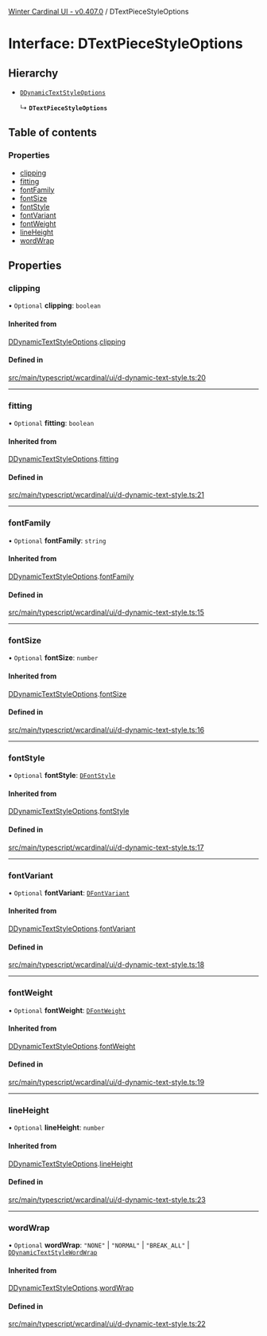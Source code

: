 [Winter Cardinal UI - v0.407.0](../index.md) / DTextPieceStyleOptions

# Interface: DTextPieceStyleOptions

## Hierarchy

- [`DDynamicTextStyleOptions`](DDynamicTextStyleOptions.md)

  ↳ **`DTextPieceStyleOptions`**

## Table of contents

### Properties

- [clipping](DTextPieceStyleOptions.md#clipping)
- [fitting](DTextPieceStyleOptions.md#fitting)
- [fontFamily](DTextPieceStyleOptions.md#fontfamily)
- [fontSize](DTextPieceStyleOptions.md#fontsize)
- [fontStyle](DTextPieceStyleOptions.md#fontstyle)
- [fontVariant](DTextPieceStyleOptions.md#fontvariant)
- [fontWeight](DTextPieceStyleOptions.md#fontweight)
- [lineHeight](DTextPieceStyleOptions.md#lineheight)
- [wordWrap](DTextPieceStyleOptions.md#wordwrap)

## Properties

### clipping

• `Optional` **clipping**: `boolean`

#### Inherited from

[DDynamicTextStyleOptions](DDynamicTextStyleOptions.md).[clipping](DDynamicTextStyleOptions.md#clipping)

#### Defined in

[src/main/typescript/wcardinal/ui/d-dynamic-text-style.ts:20](https://github.com/winter-cardinal/winter-cardinal-ui/blob/v0.407.0/src/main/typescript/wcardinal/ui/d-dynamic-text-style.ts#L20)

___

### fitting

• `Optional` **fitting**: `boolean`

#### Inherited from

[DDynamicTextStyleOptions](DDynamicTextStyleOptions.md).[fitting](DDynamicTextStyleOptions.md#fitting)

#### Defined in

[src/main/typescript/wcardinal/ui/d-dynamic-text-style.ts:21](https://github.com/winter-cardinal/winter-cardinal-ui/blob/v0.407.0/src/main/typescript/wcardinal/ui/d-dynamic-text-style.ts#L21)

___

### fontFamily

• `Optional` **fontFamily**: `string`

#### Inherited from

[DDynamicTextStyleOptions](DDynamicTextStyleOptions.md).[fontFamily](DDynamicTextStyleOptions.md#fontfamily)

#### Defined in

[src/main/typescript/wcardinal/ui/d-dynamic-text-style.ts:15](https://github.com/winter-cardinal/winter-cardinal-ui/blob/v0.407.0/src/main/typescript/wcardinal/ui/d-dynamic-text-style.ts#L15)

___

### fontSize

• `Optional` **fontSize**: `number`

#### Inherited from

[DDynamicTextStyleOptions](DDynamicTextStyleOptions.md).[fontSize](DDynamicTextStyleOptions.md#fontsize)

#### Defined in

[src/main/typescript/wcardinal/ui/d-dynamic-text-style.ts:16](https://github.com/winter-cardinal/winter-cardinal-ui/blob/v0.407.0/src/main/typescript/wcardinal/ui/d-dynamic-text-style.ts#L16)

___

### fontStyle

• `Optional` **fontStyle**: [`DFontStyle`](../index.md#dfontstyle)

#### Inherited from

[DDynamicTextStyleOptions](DDynamicTextStyleOptions.md).[fontStyle](DDynamicTextStyleOptions.md#fontstyle)

#### Defined in

[src/main/typescript/wcardinal/ui/d-dynamic-text-style.ts:17](https://github.com/winter-cardinal/winter-cardinal-ui/blob/v0.407.0/src/main/typescript/wcardinal/ui/d-dynamic-text-style.ts#L17)

___

### fontVariant

• `Optional` **fontVariant**: [`DFontVariant`](../index.md#dfontvariant)

#### Inherited from

[DDynamicTextStyleOptions](DDynamicTextStyleOptions.md).[fontVariant](DDynamicTextStyleOptions.md#fontvariant)

#### Defined in

[src/main/typescript/wcardinal/ui/d-dynamic-text-style.ts:18](https://github.com/winter-cardinal/winter-cardinal-ui/blob/v0.407.0/src/main/typescript/wcardinal/ui/d-dynamic-text-style.ts#L18)

___

### fontWeight

• `Optional` **fontWeight**: [`DFontWeight`](../index.md#dfontweight)

#### Inherited from

[DDynamicTextStyleOptions](DDynamicTextStyleOptions.md).[fontWeight](DDynamicTextStyleOptions.md#fontweight)

#### Defined in

[src/main/typescript/wcardinal/ui/d-dynamic-text-style.ts:19](https://github.com/winter-cardinal/winter-cardinal-ui/blob/v0.407.0/src/main/typescript/wcardinal/ui/d-dynamic-text-style.ts#L19)

___

### lineHeight

• `Optional` **lineHeight**: `number`

#### Inherited from

[DDynamicTextStyleOptions](DDynamicTextStyleOptions.md).[lineHeight](DDynamicTextStyleOptions.md#lineheight)

#### Defined in

[src/main/typescript/wcardinal/ui/d-dynamic-text-style.ts:23](https://github.com/winter-cardinal/winter-cardinal-ui/blob/v0.407.0/src/main/typescript/wcardinal/ui/d-dynamic-text-style.ts#L23)

___

### wordWrap

• `Optional` **wordWrap**: ``"NONE"`` \| ``"NORMAL"`` \| ``"BREAK_ALL"`` \| [`DDynamicTextStyleWordWrap`](../index.md#ddynamictextstylewordwrap-1)

#### Inherited from

[DDynamicTextStyleOptions](DDynamicTextStyleOptions.md).[wordWrap](DDynamicTextStyleOptions.md#wordwrap)

#### Defined in

[src/main/typescript/wcardinal/ui/d-dynamic-text-style.ts:22](https://github.com/winter-cardinal/winter-cardinal-ui/blob/v0.407.0/src/main/typescript/wcardinal/ui/d-dynamic-text-style.ts#L22)
